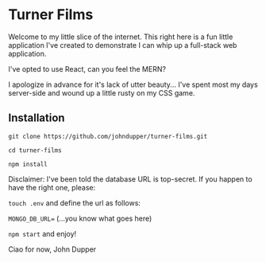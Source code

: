 # Turner Films

Welcome to my little slice of the internet.
This right here is a fun little application I've created 
to demonstrate I can whip up a full-stack web application.

I've opted to use React, can you feel the MERN?

I apologize in advance for it's lack of utter beauty...
I've spent most my days server-side and wound up a little rusty on my CSS game. 

## Installation

`git clone https://github.com/johndupper/turner-films.git`

`cd turner-films`

`npm install`

Disclaimer: I've been told the database URL is top-secret.
If you happen to have the right one, please:

`touch .env` and define the url as follows:

`MONGO_DB_URL=` (...you know what goes here)

`npm start` and enjoy!

Ciao for now,
John Dupper
